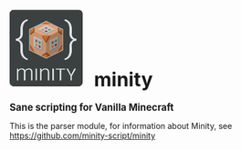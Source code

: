 # ![logo](docs/minity-logo-small.png) &nbsp;&nbsp;<big>minity</big>
<big><b>Sane scripting for Vanilla Minecraft</b></big>

This is the parser module, for information about Minity, see https://github.com/minity-script/minity
